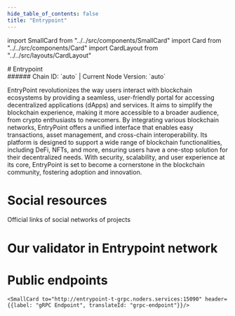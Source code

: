 ```yaml
---
hide_table_of_contents: false
title: "Entrypoint"
---
```


import SmallCard from "../../src/components/SmallCard"
import Card from "../../src/components/Card"
import CardLayout from "../../src/layouts/CardLayout"

<div class="h1-with-icon icon-entrypoint">
# Entrypoint
</div>
###### Chain ID: `auto` | Current Node Version: `auto`


EntryPoint revolutionizes the way users interact with blockchain ecosystems by providing a seamless, user-friendly portal for accessing decentralized applications (dApps) and services. It aims to simplify the blockchain experience, making it more accessible to a broader audience, from crypto enthusiasts to newcomers. By integrating various blockchain networks, EntryPoint offers a unified interface that enables easy transactions, asset management, and cross-chain interoperability. Its platform is designed to support a wide range of blockchain functionalities, including DeFi, NFTs, and more, ensuring users have a one-stop solution for their decentralized needs. With security, scalability, and user experience at its core, EntryPoint is set to become a cornerstone in the blockchain community, fostering adoption and innovation.

# Social resources
Official links of social networks of projects

<CardLayout autoFitEnabled={false}>
    <SmallCard to="https://entrypoint.zone/" header={{label: "Website", translateId: "social-telegram"}} iconPath="img/website-icon.svg"/>
    <SmallCard to="https://github.com/entrypoint-zone" header={{label: "GitHub", translateId: "social-telegram"}} iconPath="img/github-icon.svg"/>
    <SmallCard to="https://discord.gg/6Ec9jDwVnB" header={{label: "Discord", translateId: "social-telegram"}} iconPath="img/discord-icon.svg"/>
    <SmallCard to="https://twitter.com/entrypointzone" header={{label: "X", translateId: "social-telegram"}} iconPath="img/x-icon.svg"/>
    <SmallCard to="https://t.me/entrypointzone" header={{label: "Telegram", translateId: "social-telegram"}} iconPath="img/telegram-icon.svg"/>
</CardLayout>

# Our validator in Entrypoint network

<CardLayout autoFitEnabled={true}>
    <Card
        to="https://explorer.stavr.tech/Entrypoint-Testnet/staking/entrypointvaloper1qadn0mcaf4sk02c44zfkkknkn2k3dys7hqcl7g"
        header={{
            label: "[NODERS]TEAM",
            translateId: "development-setup",
        }}
        body={{
            label: "Trusted blockchain validator",
        }}
        iconPath="img/kotlin-icon.svg"
    />
</CardLayout>

# Public endpoints

<CardLayout autoFitEnabled={true}>
    <SmallCard to="https://entrypoint-t-rpc.noders.services" header={{label: "RPC Endpoint", translateId: "rpc-endpoint"}}/>
    <SmallCard to="https://entrypoint-t-api.noders.services" header={{label: "API Endpoint", translateId: "api-endpoint"}}/>
    
    <SmallCard to="http://entrypoint-t-grpc.noders.services:15090" header={{label: "gRPC Endpoint", translateId: "grpc-endpoint"}}/>
</CardLayout>